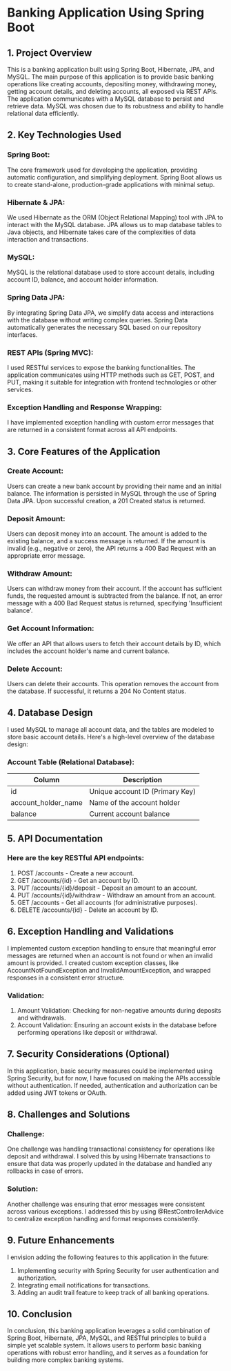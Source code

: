 ﻿# Banking Application Using Spring Boot

## 1. Project Overview
This is a banking application built using Spring Boot, Hibernate, JPA, and MySQL. The main purpose of this application is to provide basic banking operations like creating accounts, depositing money, withdrawing money, getting account details, and deleting accounts, all exposed via REST APIs. The application communicates with a MySQL database to persist and retrieve data. MySQL was chosen due to its robustness and ability to handle relational data efficiently.

## 2. Key Technologies Used

### Spring Boot:
The core framework used for developing the application, providing automatic configuration, and simplifying deployment. Spring Boot allows us to create stand-alone, production-grade applications with minimal setup.

### Hibernate & JPA:
We used Hibernate as the ORM (Object Relational Mapping) tool with JPA to interact with the MySQL database. JPA allows us to map database tables to Java objects, and Hibernate takes care of the complexities of data interaction and transactions.

### MySQL:
MySQL is the relational database used to store account details, including account ID, balance, and account holder information.

### Spring Data JPA:
By integrating Spring Data JPA, we simplify data access and interactions with the database without writing complex queries. Spring Data automatically generates the necessary SQL based on our repository interfaces.

### REST APIs (Spring MVC):
I used RESTful services to expose the banking functionalities. The application communicates using HTTP methods such as GET, POST, and PUT, making it suitable for integration with frontend technologies or other services.

### Exception Handling and Response Wrapping:
I have implemented exception handling with custom error messages that are returned in a consistent format across all API endpoints.

## 3. Core Features of the Application

### Create Account:
Users can create a new bank account by providing their name and an initial balance. The information is persisted in MySQL through the use of Spring Data JPA. Upon successful creation, a 201 Created status is returned.

### Deposit Amount:
Users can deposit money into an account. The amount is added to the existing balance, and a success message is returned. If the amount is invalid (e.g., negative or zero), the API returns a 400 Bad Request with an appropriate error message.

### Withdraw Amount:
Users can withdraw money from their account. If the account has sufficient funds, the requested amount is subtracted from the balance. If not, an error message with a 400 Bad Request status is returned, specifying 'Insufficient balance'.

### Get Account Information:
We offer an API that allows users to fetch their account details by ID, which includes the account holder's name and current balance.

### Delete Account:
Users can delete their accounts. This operation removes the account from the database. If successful, it returns a 204 No Content status.

## 4. Database Design

I used MySQL to manage all account data, and the tables are modeled to store basic account details. Here's a high-level overview of the database design:

### Account Table (Relational Database):
| Column               | Description                       |
|----------------------|-----------------------------------|
| id                   | Unique account ID (Primary Key)   |
| account_holder_name  | Name of the account holder        |
| balance              | Current account balance           |


## 5. API Documentation
### Here are the key RESTful API endpoints:

1. POST /accounts - Create a new account.
2. GET /accounts/{id} - Get an account by ID.
3. PUT /accounts/{id}/deposit - Deposit an amount to an account.
4. PUT /accounts/{id}/withdraw - Withdraw an amount from an account.
5. GET /accounts - Get all accounts (for administrative purposes).
6. DELETE /accounts/{id} - Delete an account by ID.

## 6. Exception Handling and Validations
I implemented custom exception handling to ensure that meaningful error messages are returned when an account is not found or when an invalid amount is provided. I created custom exception classes, like AccountNotFoundException and InvalidAmountException, and wrapped responses in a consistent error structure.
### Validation:
1. Amount Validation: Checking for non-negative amounts during deposits and withdrawals.
2. Account Validation: Ensuring an account exists in the database before performing operations like deposit or withdrawal.

## 7. Security Considerations (Optional)
In this application, basic security measures could be implemented using Spring Security, but for now, I have focused on making the APIs accessible without authentication. If needed, authentication and authorization can be added using JWT tokens or OAuth.

## 8. Challenges and Solutions
### Challenge:
One challenge was handling transactional consistency for operations like deposit and withdrawal. I solved this by using Hibernate transactions to ensure that data was properly updated in the database and handled any rollbacks in case of errors.

### Solution:
Another challenge was ensuring that error messages were consistent across various exceptions. I addressed this by using @RestControllerAdvice to centralize exception handling and format responses consistently.

## 9. Future Enhancements 
I envision adding the following features to this application in the future:

1. Implementing security with Spring Security for user authentication and authorization.
2. Integrating email notifications for transactions.
3. Adding an audit trail feature to keep track of all banking operations.

## 10. Conclusion
In conclusion, this banking application leverages a solid combination of Spring Boot, Hibernate, JPA, MySQL, and RESTful principles to build a simple yet scalable system. It allows users to perform basic banking operations with robust error handling, and it serves as a foundation for building more complex banking systems.
